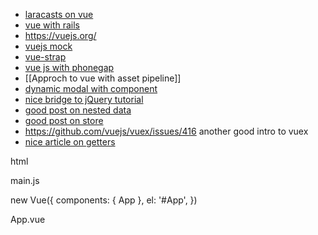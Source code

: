 * [laracasts on vue](https://laracasts.com/series/learning-vue-step-by-step/episodes/2?autoplay=true)
* [vue with rails](https://rlafranchi.github.io/2016/03/09/vuejs-and-rails/)
* https://vuejs.org/
* [vuejs mock](https://github.com/vuejs/vueify-example/blob/master/test/unit/a.spec.js#L23-L43)
* [vue-strap](http://yuche.github.io/vue-strap/#tabs)
* [vue js with phonegap](http://devgirl.org/2017/01/10/phonegap-apps-with-vue-js-yes-please/)
* [[Approch to vue with asset pipeline]]
* [dynamic modal with component](https://forum.vuejs.org/t/loading-components-into-modal/2855/10)
* [nice bridge to jQuery tutorial](https://gambardella.info/2016/09/05/guide-how-to-use-vue-js-with-jquery-plugins/)
* [good post on nested data](https://forum.vuejs.org/t/vuex-best-practices-for-complex-objects/10143/4)
* [good post on store](https://medium.com/@bradfmd/vue-vuex-getting-started-f78c03d9f65)
* https://github.com/vuejs/vuex/issues/416 another good intro to vuex
* [nice article on getters](https://laracasts.com/discuss/channels/vue/vuex-getters)

html

<body>
  <div id="App">
    <app />
  </div>
  <script src="/js/main.js"></script>
</body>

main.js

new Vue({
  components: { App },
  el: '#App',
})

App.vue

<template>
  <div>
    <header-area />
    <preloader />
    <transition name="fade" mode="out-in">
      <keep-alive>
        <router-view class="router-view" />
      </keep-alive>
    </transition>
    <footer-area />
    <fixed-feedback />
    <form-builder />
  </div>
</template>

<script>
import Preloader from './partials/Preloader.vue'
import HeaderArea from './partials/HeaderArea.vue'
import FooterArea from './partials/FooterArea.vue'
import FormBuilder from './partials/FormBuilder.vue'
import FixedFeedback from './partials/FixedFeedback.vue'

export default {
  name: 'App',
  components: { FormBuilder, HeaderArea, FooterArea, Preloader, FixedFeedback },
  methods: {
    // ...
  }
}
</script>
